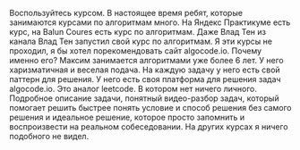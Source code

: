 Воспользуйтесь курсом.
В настоящее время ребят, которые занимаются курсами по алгоритмам много.
На Яндекс Практикуме есть курс, на Balun Coures есть курс по алгоритмам. Даже Влад Тен из канала Влад Тен запустил свой курс по  алгоритмам. 
Я эти курсы не проходил, я бы хотел порекомендовать сайт algocode.io.
Почему именно его?
Максим занимается алгоритмами уже более 6 лет. У него харизматичная и веселая подача.
На каждую задачу у него есть свой паттерн для решения. У него есть своя платформа для решения задач algocode.io. Это аналог leetcode. В котором нет ничего личного. Подробное описание задачи, понятный видео-разбор задач, который помогает решить быстрее понять условие и способ решения без самого решения и идеальное решение, которое просто запомнить и воспроизвести на реальном собеседовании. На других курсах я ничего подобного не видел.
